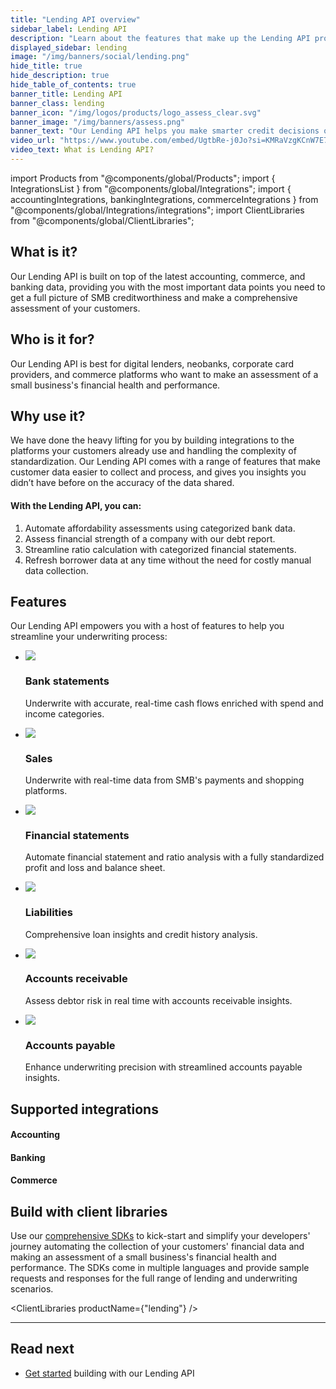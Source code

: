 ```yaml
---
title: "Lending API overview"
sidebar_label: Lending API
description: "Learn about the features that make up the Lending API product"
displayed_sidebar: lending
image: "/img/banners/social/lending.png"
hide_title: true
hide_description: true
hide_table_of_contents: true
banner_title: Lending API
banner_class: lending
banner_icon: "/img/logos/products/logo_assess_clear.svg"
banner_image: "/img/banners/assess.png"
banner_text: "Our Lending API helps you make smarter credit decisions on small businesses by enabling you to pull your customers' latest data from accounting, banking, and commerce platforms they are already using. It also includes features to help providers verify the accuracy of data and process it more efficiently."
video_url: "https://www.youtube.com/embed/UgtbRe-j0Jo?si=KMRaVzgKCnW7E7tr"
video_text: What is Lending API?
---
```


import Products from "@components/global/Products";
import { IntegrationsList } from "@components/global/Integrations";
import { accountingIntegrations, bankingIntegrations, commerceIntegrations } from "@components/global/Integrations/integrations";
import ClientLibraries from "@components/global/ClientLibraries";

## What is it?

Our Lending API is built on top of the latest accounting, commerce, and banking data, providing you with the most important data points you need to get a full picture of SMB creditworthiness and make a comprehensive assessment of your customers.

## Who is it for?

Our Lending API is best for digital lenders, neobanks, corporate card providers, and commerce platforms who want to make an assessment of a small business's financial health and performance.

## Why use it?

We have done the heavy lifting for you by building integrations to the platforms your customers already use and handling the complexity of standardization. Our Lending API comes with a range of features that make customer data easier to collect and process, and gives you insights you didn’t have before on the accuracy of the data shared.

#### With the Lending API, you can:

1. Automate affordability assessments using categorized bank data.
2. Assess financial strength of a company with our debt report.
3. Streamline ratio calculation with categorized financial statements.
4. Refresh borrower data at any time without the need for costly manual data collection.

## Features

Our Lending API empowers you with a host of features to help you streamline your underwriting process:

<ul className="card-container col-3">
  <li className="card">
    <div class="header">
      <img
        src="/img/wp-icons/copy-feature-bullet.svg"
        class="mini-icon"
      />
      <h3>Bank statements</h3>
    </div>
    <p>
      Underwrite with accurate, real-time cash flows enriched with spend and income categories.
    </p>
  </li>
  
  <li className="card">
    <div class="header">
      <img
        src="/img/wp-icons/copy-feature-bullet.svg"
        class="mini-icon"
      />
      <h3>Sales</h3>
    </div>
    <p>
      Underwrite with real-time data from SMB's payments and shopping platforms.
    </p>
  </li>

  <li className="card">
    <div class="header">
      <img
        src="/img/wp-icons/copy-feature-bullet.svg"
        class="mini-icon"
      />
      <h3>Financial statements</h3>
    </div>
    <p>
      Automate financial statement and ratio analysis with a fully standardized profit and loss and balance sheet.
    </p>
  </li>

  <li className="card">
    <div class="header">
      <img
        src="/img/wp-icons/copy-feature-bullet.svg"
        class="mini-icon"
      />
      <h3>Liabilities</h3>
    </div>
    <p>
      Comprehensive loan insights and credit history analysis.
    </p>
  </li>

  <li className="card">
    <div class="header">
      <img
        src="/img/wp-icons/copy-feature-bullet.svg"
        class="mini-icon"
      />
      <h3>Accounts receivable</h3>
    </div>
    <p>
      Assess debtor risk in real time with accounts receivable insights.
    </p>
  </li>

  <li className="card">
    <div class="header">
      <img
        src="/img/wp-icons/copy-feature-bullet.svg"
        class="mini-icon"
      />
      <h3>Accounts payable</h3>
    </div>
    <p>
      Enhance underwriting precision with streamlined accounts payable insights.
    </p>
  </li>

</ul>

## Supported integrations

#### Accounting

<IntegrationsList integrations={accountingIntegrations} />

#### Banking

<IntegrationsList integrations={bankingIntegrations} />

#### Commerce

<IntegrationsList integrations={commerceIntegrations} />  

## Build with client libraries

Use our [comprehensive SDKs](/get-started/libraries) to kick-start and simplify your developers' journey automating the collection of your customers' financial data and making an assessment of a small business's financial health and performance. The SDKs come in multiple languages and provide sample requests and responses for the full range of lending and underwriting scenarios.

<ClientLibraries productName={"lending"} />

---
## Read next

* [Get started](/lending/get-started) building with our Lending API
